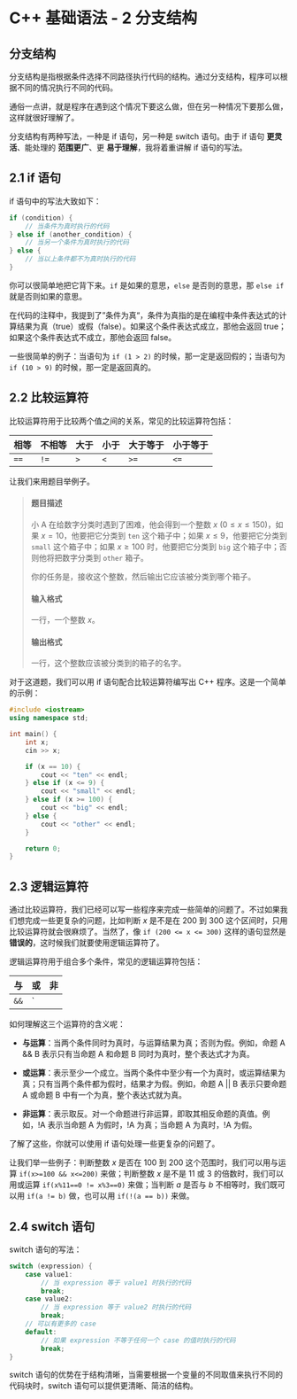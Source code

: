 # C++ 基础语法 - 2 分支结构

## 分支结构

分支结构是指根据条件选择不同路径执行代码的结构。通过分支结构，程序可以根据不同的情况执行不同的代码。

通俗一点讲，就是程序在遇到这个情况下要这么做，但在另一种情况下要那么做，这样就很好理解了。

分支结构有两种写法，一种是 if 语句，另一种是 switch 语句。由于 if 语句 **更灵活**、能处理的 **范围更广**、更 **易于理解**，我将着重讲解 if 语句的写法。

## 2.1 if 语句

if 语句中的写法大致如下：

```cpp
if (condition) {
    // 当条件为真时执行的代码
} else if (another_condition) {
    // 当另一个条件为真时执行的代码
} else {
    // 当以上条件都不为真时执行的代码
}
```

你可以很简单地把它背下来。`if` 是如果的意思，`else` 是否则的意思，那 `else if` 就是否则如果的意思。

在代码的注释中，我提到了”条件为真“，条件为真指的是在编程中条件表达式的计算结果为真（true）或假（false）。如果这个条件表达式成立，那他会返回 true；如果这个条件表达式不成立，那他会返回 false。

一些很简单的例子：当语句为 `if (1 > 2)` 的时候，那一定是返回假的；当语句为 `if (10 > 9)` 的时候，那一定是返回真的。

## 2.2 比较运算符

比较运算符用于比较两个值之间的关系，常见的比较运算符包括：

| 相等   | 不相等  | 大于  | 小于  | 大于等于 | 小于等于 |
| ---- | ---- | --- | --- | ---- | ---- |
| `==` | `!=` | `>` | `<` | `>=` | `<=` |

让我们来用题目举例子。

> #### 题目描述
> 
> 小 A 在给数字分类时遇到了困难，他会得到一个整数 $x$ $(0\le x\le 150)$，如果 $x = 10$，他要把它分类到 `ten` 这个箱子中；如果 $x\le 9$，他要把它分类到 `small` 这个箱子中；如果 $x\ge 100$ 时，他要把它分类到 `big` 这个箱子中；否则他将把数字分类到 `other` 箱子。
> 
> 你的任务是，接收这个整数，然后输出它应该被分类到哪个箱子。
> 
> #### 输入格式
> 
> 一行，一个整数 $x$。
> 
> #### 输出格式
> 
> 一行，这个整数应该被分类到的箱子的名字。

对于这道题，我们可以用 if 语句配合比较运算符编写出 C++ 程序。这是一个简单的示例：

```cpp
#include <iostream>
using namespace std;

int main() {
    int x;
    cin >> x;

    if (x == 10) {
        cout << "ten" << endl;
    } else if (x <= 9) {
        cout << "small" << endl;
    } else if (x >= 100) {
        cout << "big" << endl;
    } else {
        cout << "other" << endl;
    }

    return 0;
}
```

## 2.3 逻辑运算符

通过比较运算符，我们已经可以写一些程序来完成一些简单的问题了。不过如果我们想完成一些更复杂的问题，比如判断 $x$ 是不是在 $200$ 到 $300$ 这个区间时，只用比较运算符就会很麻烦了。当然了，像 `if (200 <= x <= 300)` 这样的语句显然是 **错误的**，这时候我们就要使用逻辑运算符了。

逻辑运算符用于组合多个条件，常见的逻辑运算符包括：

| 与    | 或    | 非   |
| ---- | ---- | --- |
| `&&` | `||` | `!` |

如何理解这三个运算符的含义呢：

- **与运算**：当两个条件同时为真时，与运算结果为真；否则为假。例如，命题 A && B 表示只有当命题 A 和命题 B 同时为真时，整个表达式才为真。

- **或运算**：表示至少一个成立。当两个条件中至少有一个为真时，或运算结果为真；只有当两个条件都为假时，结果才为假。例如，命题 A || B 表示只要命题 A 或命题 B 中有一个为真，整个表达式就为真。

- **非运算**：表示取反。对一个命题进行非运算，即取其相反命题的真值。例如，!A 表示当命题 A 为假时，!A 为真；当命题 A 为真时，!A 为假。

了解了这些，你就可以使用 if 语句处理一些更复杂的问题了。

让我们举一些例子：判断整数 $x$ 是否在 $100$ 到 $200$ 这个范围时，我们可以用与运算 `if(x>=100 && x<=200)` 来做；判断整数 $x$ 是不是 $11$ 或 $3$ 的倍数时，我们可以用或运算 `if(x%11==0 != x%3==0)` 来做；当判断 $a$ 是否与 $b$ 不相等时，我们既可以用 `if(a != b)` 做，也可以用 `if(!(a == b))` 来做。

## 2.4 switch 语句

switch 语句的写法：

```cpp
switch (expression) {
    case value1:
        // 当 expression 等于 value1 时执行的代码
        break;
    case value2:
        // 当 expression 等于 value2 时执行的代码
        break;
    // 可以有更多的 case
    default:
        // 如果 expression 不等于任何一个 case 的值时执行的代码
        break;
}
```

switch 语句的优势在于结构清晰，当需要根据一个变量的不同取值来执行不同的代码块时，switch 语句可以提供更清晰、简洁的结构。

<script src="https://giscus.app/client.js"
        data-repo="hatmic/hatmic-docs"
        data-repo-id="R_kgDOL9L8Zg"
        data-category="General"
        data-category-id="DIC_kwDOL9L8Zs4Cfc2T"
        data-mapping="pathname"
        data-strict="0"
        data-reactions-enabled="1"
        data-emit-metadata="0"
        data-input-position="bottom"
        data-theme="light_tritanopia"
        data-lang="zh-CN"
        crossorigin="anonymous"
        async>
</script>